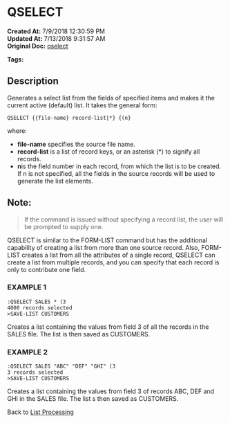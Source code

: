# QSELECT

**Created At:** 7/9/2018 12:30:59 PM  
**Updated At:** 7/13/2018 9:31:57 AM  
**Original Doc:** [qselect](https://docs.jbase.com/47026-lists/qselect)  

**Tags:**
<badge text='jql' vertical='middle' />
<badge text='lists' vertical='middle' />

## Description 

Generates a select list from the fields of specified items and makes it the current active (default) list. It takes the general form:

```
QSELECT {{file-name} record-list|*} {(n}
```

where:

- **file-name** specifies the source file name.
- **record-list** is a list of record keys, or an asterisk (\*) to signify all records.
- **n**is the field number in each record, from which the list is to be created. If n is not specified, all the fields in the source records will be used to generate the list elements.




## Note: 


> If the command is issued without specifying a record list, the user will be prompted to supply one.


QSELECT is similar to the FORM-LIST command but has the additional capability of creating a list from more than one source record. Also, FORM-LIST creates a list from all the attributes of a single record, QSELECT can create a list from multiple records, and you can specify that each record is only to contribute one field.



### EXAMPLE 1

```
:QSELECT SALES * (3
4000 records selected
>SAVE-LIST CUSTOMERS
```

Creates a list containing the values from field 3 of all the records in the SALES file. The list is then saved as CUSTOMERS.



### EXAMPLE 2

```
:QSELECT SALES "ABC" "DEF" "GHI" (3
3 records selected
>SAVE-LIST CUSTOMERS
```

Creates a list containing the values from field 3 of records ABC, DEF and GHI in the SALES file. The list s then saved as CUSTOMERS.



Back to [List Processing](./../list-processing)
